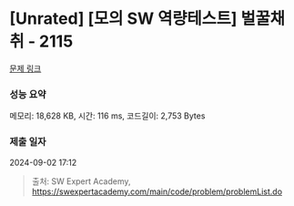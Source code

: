# [Unrated] [모의 SW 역량테스트] 벌꿀채취 - 2115 

[문제 링크](https://swexpertacademy.com/main/code/problem/problemDetail.do?contestProbId=AV5V4A46AdIDFAWu) 

### 성능 요약

메모리: 18,628 KB, 시간: 116 ms, 코드길이: 2,753 Bytes

### 제출 일자

2024-09-02 17:12



> 출처: SW Expert Academy, https://swexpertacademy.com/main/code/problem/problemList.do